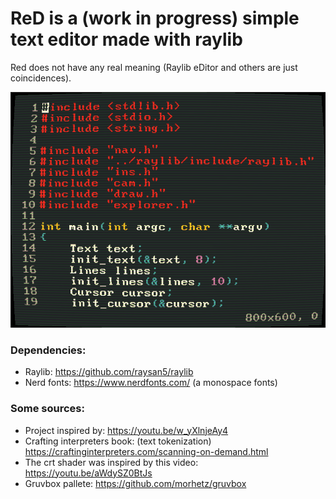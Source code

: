 # ReD is a (work in progress) simple text editor made with raylib

Red does not have any real meaning (Raylib eDitor and others are just coincidences).

![foto](./imagen2.png)

### Dependencies:
- Raylib: https://github.com/raysan5/raylib
- Nerd fonts: https://www.nerdfonts.com/ (a monospace fonts)

### Some sources: 
- Project inspired by: https://youtu.be/w_yXlnjeAy4
- Crafting interpreters book: (text tokenization) https://craftinginterpreters.com/scanning-on-demand.html
- The crt shader was inspired by this video: https://youtu.be/aWdySZ0BtJs
- Gruvbox pallete: https://github.com/morhetz/gruvbox

